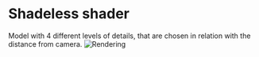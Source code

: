 # Shadeless shader
Model with 4 different levels of details, that are chosen in relation with the distance from camera.
![Rendering](lod.gif)
